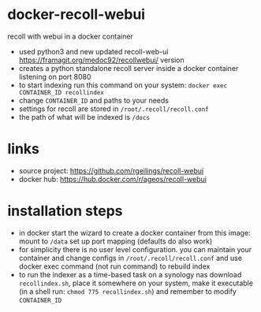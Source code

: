 # docker-recoll-webui
recoll with webui in a docker container

- used python3 and new updated recoll-web-ui https://framagit.org/medoc92/recollwebui/ version
- creates a python standalone recoll server inside a docker container listening on port 8080
- to start indexing run this command on your system:
    `docker exec CONTAINER_ID recollindex`
- change `CONTAINER_ID` and paths to your needs
- settings for recoll are stored in `/root/.recoll/recoll.conf`
- the path of what will be indexed is `/docs`
# links

- source project: https://github.com/rgeilings/recoll-webui
- docker hub: https://hub.docker.com/r/ageos/recoll-webui
# installation steps

- in docker start the wizard to create a docker container from this image: mount <your documents folder> to `/data` set up port mapping (defaults do also work)
- for simplicity there is no user level configuration. you can maintain your container and change configs in `/root/.recoll/recoll.conf` and use docker exec command (not run command) to rebuild index
- to run the indexer as a time-based task on a synology nas download `recollindex.sh`, place it somewhere on your system, make it executable (in a shell run: `chmod 775 recollindex.sh`) and remember to modify `CONTAINER_ID`
